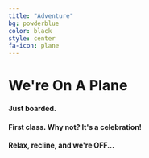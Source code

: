 ```yaml
---
title: "Adventure"
bg: powderblue
color: black
style: center
fa-icon: plane
---
```


# We're On A Plane

#### Just boarded.

#### First class. Why not? It's a celebration!

#### Relax, recline, and we're OFF...
